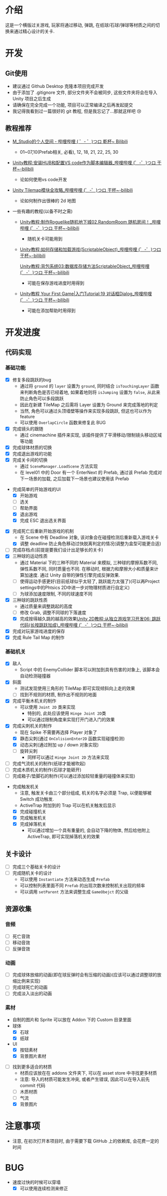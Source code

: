 # 介绍

这是一个横版过关游戏, 玩家将通过移动, 弹跳, 在纸球/石球/弹球等材质之间的切换来通过精心设计的关卡.

# 开发

## Git使用

- 建议通过 Github Desktop 克隆本项目完成开发
- 由于添加了 .gitignore 文件, 部分文件夹不会被同步, 这些文件夹将会在导入 Unity 项目之后生成
- 请确保在完全完成一个功能, 项目可以正常编译之后再发起提交
- 我记得我看到过一篇很好的 git 教程, 但是我忘记了...那就这样吧 :cry:

## 教程推荐

- [M_Studio的个人空间 - 哔哩哔哩 ( ゜- ゜)つロ 乾杯~ Bilibili](https://space.bilibili.com/370283072/channel/detail?cid=85776)

  - 01~07,10(Prefab相关, 必看), 12, 18, 21, 22, 25, 30

- [Unity教程:安装HUB和配置VS code作为脚本编辑器_哔哩哔哩 (゜-゜)つロ 干杯~-bilibili](https://www.bilibili.com/video/BV19741167zU)

  - 论如何使用vs code开发

- [Unity Tilemap模块全攻略_哔哩哔哩 (゜-゜)つロ 干杯~-bilibili](https://www.bilibili.com/video/BV1Mb411H7iV)

  - 论如何制作出很棒的 2d 地图

- 一些有趣的教程(以备不时之需)

  - [Unity教程:制作Roguelike随机地下城02.RandomRoom 随机房间！_哔哩哔哩 (゜-゜)つロ 干杯~-bilibili](https://www.bilibili.com/video/BV197411B7Ne)

    - 随机关卡可能用到

  - [Unity教程:如何存储和加载游戏(ScriptableObject)_哔哩哔哩 (゜-゜)つロ 干杯~-bilibili](https://www.bilibili.com/video/BV1CJ41157DR)

    [Unity教程:背包系统03:数据库存储方法ScriptableObject_哔哩哔哩 (゜-゜)つロ 干杯~-bilibili](https://www.bilibili.com/video/BV1LJ411X78s)

    - 可能在保存游戏进度时用得到

  - [Unity教程 Your First Game|入门Tutorial:19 对话框Dialog_哔哩哔哩 (゜-゜)つロ 干杯~-bilibili](https://www.bilibili.com/video/BV1b4411y7yq)

    - 可能在添加帮助时用得到

# 开发进度
## 代码实现
### 基础功能

- [x] 修复多段跳跃的bug
  - 通过将 `ground` 的 `layer` 设置为 `ground`, 同时结合 `isTouchingLayer` 函数来判断角色是否已经着地, 如果着地则将 `isJumping` 设置为 `false`, 从此来防止角色可以多段跳跃
  - 因此在新建 TileMap 之后需将 Layer 设置为 Ground 来完成落地的判定
  - 当然, 角色可以通过头顶墙壁等操作来实现多段跳跃, 但这也可以作为 feature
  - 可以使用 `OverlapCircle` 函数来修复此 BUG
- [x] 完成镜头的跟随
  - 通过 cinemachine 插件来实现, 该插件提供了平滑移动/限制镜头移动区域等功能
- [x] 完成球体材质的切换
- [x] 完成退出游戏的功能
- [x] 完成关卡间的切换
  - 通过 `SceneManager.LoadScene` 方法实现
  - 在 level01 中的 Door 有一个 EnterNext 的 Prefab, 通过该 Prefab 完成对下一场景的加载, 之后加载下一场景也建议使用该 Prefab
- 完成简单的开始游戏的UI
  - [x] 开始游戏
  - [ ] 选关
  - [ ] 帮助界面
  - [x] 退出游戏
  - [x] 完成 ESC 退出选关界面
- [x] 完成死亡后重新开始游戏的机制
  - 在 Scene 中有 Deadline 对象, 该对象会在碰撞检测后重新载入游戏关卡
  - [x] 调整 deadline 防止角色移动过快脱离判定的情况(调整为盒型可能更合适)
- [ ] 完成存档点(前提是要我们设计出足够长的关卡)
- [x] 三种球的运动性质
  - 通过 Material 下的三种不同的 Material 来模拟, 三种球的摩擦系数不同, 弹性系数不同, 同时质量也不同. 在移动时, 根据力和摩擦大小和质量来计算加速度. 通过 Unity 自带的弹性引擎完成反弹效果.
  - [ ] 使得运动手感更好(目前纸球似乎太轻了, 跳跃能力太强了)(可以再Project settings中的Phtsics 2D中进一步对物理材质进行自定义)
  - [ ] 为球添加速度限制, 不同的球速度不同
- [x] 三种球的跳跃性质
  - 通过质量来调整跳起的高度
  - [ ] 修改 Grab, 调整不同球的下落速度
  - [x] 完成按得越久跳的越高的效果[Unity 2D教程:从独立游戏学习开发06: 跳跃代码(长按跳跃加成)_哔哩哔哩 (゜-゜)つロ 干杯~-bilibili](https://www.bilibili.com/video/BV12E411C7cb)
- [x] 完成对玩家游戏进度的保存
- [x] 完成 Rule Tail Map 的制作

### 基础机关
- [x] 敌人
  - Script 中的 EnemyCollider 脚本可以附加到具有伤害的对象上, 该脚本会自动检测碰撞器
- [x] 斜面
  - 测试发现使用三角形的 TileMap 即可实现倾斜向上走的效果
  - [ ] 找到不规则的材质, 制作出不规则的地面
- [x] 完成平衡木机关的制作
  - 可以使用 `Joint 2D` 类来实现
    - 特别的, 此处应该使用 `Hinge Joint 2D`类
    - 可以通过限制角度来实现打开门进入门的效果
- [x] 完成尖刺机关的制作
  - 现在 Spike 不需要再选择 Player 对象了
  - [x] 静态尖刺(通过 `OnColisionEnter2D` 函数实现碰撞检测)
  - [x] 动态尖刺(通过附加 up / down 对象实现)
  - [ ] 旋转尖刺
    - 同样可以通过 `Hinge Joint 2D` 方法来实现
- [ ] 完成气流机关的制作(纸球才能被吹起)
- [ ] 完成木质机关的制作(石球才能砸开)
- [ ] 完成箱子/垫脚石的制作(可以通过添加较轻重量的碰撞体来实现)
- 完成触发机关
  - 注意, 触发关卡由三个部分组成, 机关的名字必须是 Trap, 以便能够被 Switch 成功触发.
  - ActiveTrap 附加到的 Trap 可以在机关触发后显示
  - [x] 完成碰撞机关
  - [x] 完成触发机关
  - [x] 完成掉落机关
    - 可以通过增加一个具有重量的, 会自动下降的物体, 然后给他附上 ActiveTrap, 即可实现掉落机关的效果

## 关卡设计

- [ ] 完成三个基础关卡的设计
- [ ] 完成随机关卡的设计
  - 可以使用 `Instantiate` 方法来动态生成 `Prefab`
  - 可以控制列表里面不同 `Prefab` 的出现次数来控制机关出现的频率
  - 可以调用 `setParent` 方法来调整生成 `GameObejct` 的父级

## 资源收集

### 音频

- [ ] 死亡音效
- [ ] 移动音效
- [ ] 反弹音效

### 动画

- [ ] 完成球体放缩的动画(即在球反弹时会有压缩的动画)(应该可以通过调整球的放缩比例来实现)
- [ ] 完成球死亡的动画
- [ ] 完成淡入淡出的动画
### 素材
- 自制的图片和 Sprite 可以放在 Addon 下的 Custom 目录里面
- 球体
  - [x] 石球
  - [x] 纸球
- UI
  - [x] 按钮素材
  - [x] 背景图片素材
- [ ] 找到更多适合的材质
  - 材质应该放在在 addons 文件夹下, 可以在 asset store 中寻找更多材质
  - 注意: 导入的材质可能发生冲突, 或者产生错误, 因此可以在导入前先 commit 代码
  - [ ] 木质材质
  - [ ] 气流
  - [x] 背景图片

# 注意事项

- 注意, 在初次打开本项目时, 由于需要下载 GitHub 上的依赖库, 会花费一定的时间

# BUG

- 速度过快的时候可以穿墙
  - [x] 可以使用连续检测来修正
